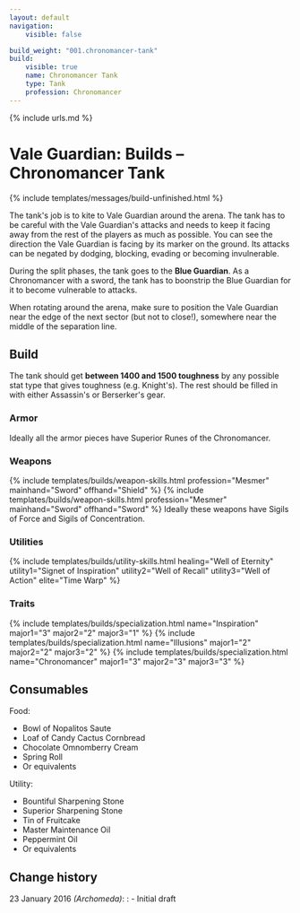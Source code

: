 ```yaml
---
layout: default
navigation:
    visible: false

build_weight: "001.chronomancer-tank"
build:
    visible: true
    name: Chronomancer Tank
    type: Tank
    profession: Chronomancer
---
```

{% include urls.md %}

# Vale Guardian: Builds &ndash; Chronomancer Tank
{% include templates/messages/build-unfinished.html %}

The tank's job is to kite to Vale Guardian around the arena.
The tank has to be careful with the Vale Guardian's attacks and needs to keep it facing away from the rest of the players as much as possible.
You can see the direction the Vale Guardian is facing by its marker on the ground.
Its attacks can be negated by dodging, blocking, evading or becoming invulnerable.

During the split phases, the tank goes to the **Blue Guardian**.
As a Chronomancer with a sword, the tank has to boonstrip the Blue Guardian for it to become vulnerable to attacks.

When rotating around the arena, make sure to position the Vale Guardian near the edge of the next sector (but not to close!), somewhere near the middle of the separation line.

## Build
The tank should get **between 1400 and 1500 toughness** by any possible stat type that gives toughness (e.g. Knight's).
The rest should be filled in with either Assassin's or Berserker's gear.

### Armor
Ideally all the armor pieces have Superior Runes of the Chronomancer.

### Weapons
{% include templates/builds/weapon-skills.html profession="Mesmer" mainhand="Sword" offhand="Shield" %}
{% include templates/builds/weapon-skills.html profession="Mesmer" mainhand="Sword" offhand="Sword" %}
Ideally these weapons have Sigils of Force and Sigils of Concentration.

### Utilities
{% include templates/builds/utility-skills.html healing="Well of Eternity" utility1="Signet of Inspiration" utility2="Well of Recall" utility3="Well of Action" elite="Time Warp" %}

### Traits
{% include templates/builds/specialization.html name="Inspiration" major1="3" major2="2" major3="1" %}
{% include templates/builds/specialization.html name="Illusions" major1="2" major2="2" major3="2" %}
{% include templates/builds/specialization.html name="Chronomancer" major1="3" major2="3" major3="3" %}

## Consumables
Food:

- Bowl of Nopalitos Saute
- Loaf of Candy Cactus Cornbread
- Chocolate Omnomberry Cream
- Spring Roll
- Or equivalents

Utility:

- Bountiful Sharpening Stone
- Superior Sharpening Stone
- Tin of Fruitcake
- Master Maintenance Oil
- Peppermint Oil
- Or equivalents

## Change history
23 January 2016 *(Archomeda)*:
: - Initial draft
